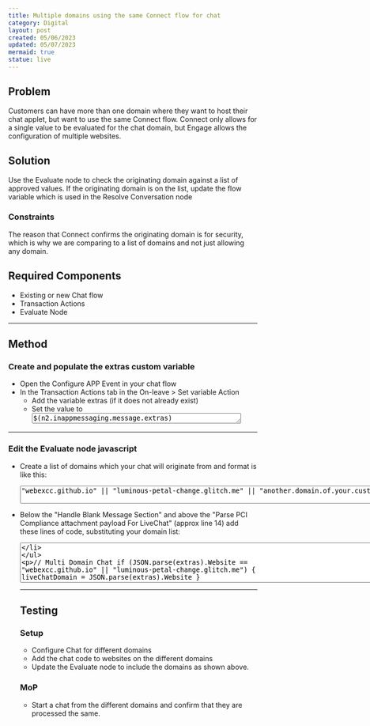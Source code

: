 ```yaml
---
title: Multiple domains using the same Connect flow for chat
category: Digital
layout: post
created: 05/06/2023
updated: 05/07/2023
mermaid: true
statue: live
---
```


## Problem
Customers can have more than one domain where they want to host their chat applet, but want to use the same Connect flow. Connect only allows for a single value to be evaluated for the chat domain, but Engage allows the configuration of multiple websites. 


## Solution
Use the Evaluate node to check the originating domain against a list of approved values.  If the originating domain is on the list, update the flow variable which is used in the Resolve Conversation node   


### Constraints

The reason that Connect confirms the originating domain is for security, which is why we are comparing to a list of domains and not just allowing any domain.


## Required Components
- Existing or new Chat flow
- Transaction Actions
- Evaluate Node

---

## Method

### Create and populate the extras custom variable
- Open the Configure APP Event in your chat flow
- In the Transaction Actions tab in the On-leave > Set variable Action
  - Add the variable extras (if it does not already exist)
  - Set the value to <textarea spellcheck="false" cols="50" rows="1">$(n2.inappmessaging.message.extras)</textarea> 

---

### Edit the Evaluate node javascript
- Create a list of domains which your chat will originate from and format is like this:
    <textarea spellcheck="false" cols="95" rows="2">"webexcc.github.io" || "luminous-petal-change.glitch.me" || "another.domain.of.your.customer"</textarea>

- Below the "Handle Blank Message Section" and above the "Parse PCI Compliance attachment payload For LiveChat" (approx line 14) add these lines of code, substituting your domain list:
    <textarea spellcheck="false" cols="95" rows="5">
// Multi Domain Chat
if (JSON.parse(extras).Website == "webexcc.github.io" || "luminous-petal-change.glitch.me") {
    liveChatDomain = JSON.parse(extras).Website
}</textarea>


 


---


## Testing

### Setup
- Configure Chat for different domains
- Add the chat code to websites on the different domains
- Update the Evaluate node to include the domains as shown above.

### MoP
- Start a chat from the different domains and confirm that they are processed the same.